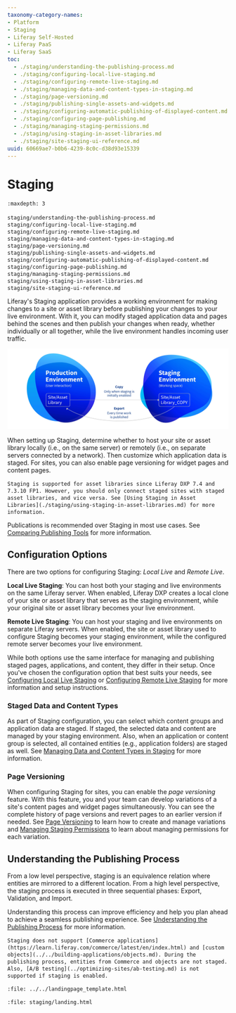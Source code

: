 ```yaml
---
taxonomy-category-names:
- Platform
- Staging
- Liferay Self-Hosted
- Liferay PaaS
- Liferay SaaS
toc:
  - ./staging/understanding-the-publishing-process.md
  - ./staging/configuring-local-live-staging.md
  - ./staging/configuring-remote-live-staging.md
  - ./staging/managing-data-and-content-types-in-staging.md
  - ./staging/page-versioning.md
  - ./staging/publishing-single-assets-and-widgets.md
  - ./staging/configuring-automatic-publishing-of-displayed-content.md
  - ./staging/configuring-page-publishing.md
  - ./staging/managing-staging-permissions.md
  - ./staging/using-staging-in-asset-libraries.md
  - ./staging/site-staging-ui-reference.md
uuid: 60669ae7-b0b6-4239-8c0c-d38d93e15339
---
```

# Staging

```{toctree}
:maxdepth: 3

staging/understanding-the-publishing-process.md
staging/configuring-local-live-staging.md
staging/configuring-remote-live-staging.md
staging/managing-data-and-content-types-in-staging.md
staging/page-versioning.md
staging/publishing-single-assets-and-widgets.md
staging/configuring-automatic-publishing-of-displayed-content.md
staging/configuring-page-publishing.md
staging/managing-staging-permissions.md
staging/using-staging-in-asset-libraries.md
staging/site-staging-ui-reference.md
```

Liferay's Staging application provides a working environment for making changes to a site or asset library before publishing your changes to your live environment. With it, you can modify staged application data and pages behind the scenes and then publish your changes when ready, whether individually or all together, while the live environment handles incoming user traffic.

![Liferay creates a separate copy of the original site or library.](./staging/images/01.png)

When setting up Staging, determine whether to host your site or asset library locally (i.e., on the same server) or remotely (i.e., on separate servers connected by a network). Then customize which application data is staged. For sites, you can also enable page versioning for widget pages and content pages.

```{important}
Staging is supported for asset libraries since Liferay DXP 7.4 and 7.3.10 FP1. However, you should only connect staged sites with staged asset libraries, and vice versa. See [Using Staging in Asset Libraries](./staging/using-staging-in-asset-libraries.md) for more information.
```

Publications is recommended over Staging in most use cases. See [Comparing Publishing Tools](./comparing-publishing-tools.md) for more information.

## Configuration Options

There are two options for configuring Staging: *Local Live* and *Remote Live*.

**Local Live Staging**: You can host both your staging and live environments on the same Liferay server. When enabled, Liferay DXP creates a local clone of your site or asset library that serves as the staging environment, while your original site or asset library becomes your live environment.

**Remote Live Staging**: You can host your staging and live environments on separate Liferay servers. When enabled, the site or asset library used to configure Staging becomes your staging environment, while the configured remote server becomes your live environment.

While both options use the same interface for managing and publishing staged pages, applications, and content, they differ in their setup. Once you've chosen the configuration option that best suits your needs, see [Configuring Local Live Staging](./staging/configuring-local-live-staging.md) or [Configuring Remote Live Staging](./staging/configuring-remote-live-staging.md) for more information and setup instructions.

### Staged Data and Content Types

As part of Staging configuration, you can select which content groups and application data are staged. If staged, the selected data and content are managed by your staging environment. Also, when an application or content group is selected, all contained entities (e.g., application folders) are staged as well. See [Managing Data and Content Types in Staging](./staging/managing-data-and-content-types-in-staging.md) for more information.

### Page Versioning

When configuring Staging for sites, you can enable the *page versioning* feature. With this feature, you and your team can develop variations of a site's content pages and widget pages simultaneously. You can see the complete history of page versions and revert pages to an earlier version if needed. See [Page Versioning](./staging/page-versioning.md) to learn how to create and manage variations and [Managing Staging Permissions](./staging/managing-staging-permissions.md) to learn about managing permissions for each variation.

## Understanding the Publishing Process

From a low level perspective, staging is an equivalence relation where entities are mirrored to a different location. From a high level perspective, the staging process is executed in three sequential phases: Export, Validation, and Import.

Understanding this process can improve efficiency and help you plan ahead to achieve a seamless publishing experience. See [Understanding the Publishing Process](./staging/understanding-the-publishing-process.md) for more information.

```{important}
Staging does not support [Commerce applications](https://learn.liferay.com/commerce/latest/en/index.html) and [custom objects](../../building-applications/objects.md). During the publishing process, entities from Commerce and objects are not staged. Also, [A/B testing](../optimizing-sites/ab-testing.md) is not supported if staging is enabled.
```

```{raw} html
:file: ../../landingpage_template.html
```

```{raw} html
:file: staging/landing.html
```
